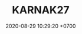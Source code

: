 ---
layout: 
permalink: /team/:title.html
categories: subs
maincover: /assets/avatars/male1.webp
tickets: 1
date: 2020-08-29 10:29:20 +0700
title: KARNAK27
vip: #/assets/mis/vip.png
sub: #/assets/mis/sub.png
gift: #/assets/mis/gift.png
bits: /assets/mis/bits.png
---